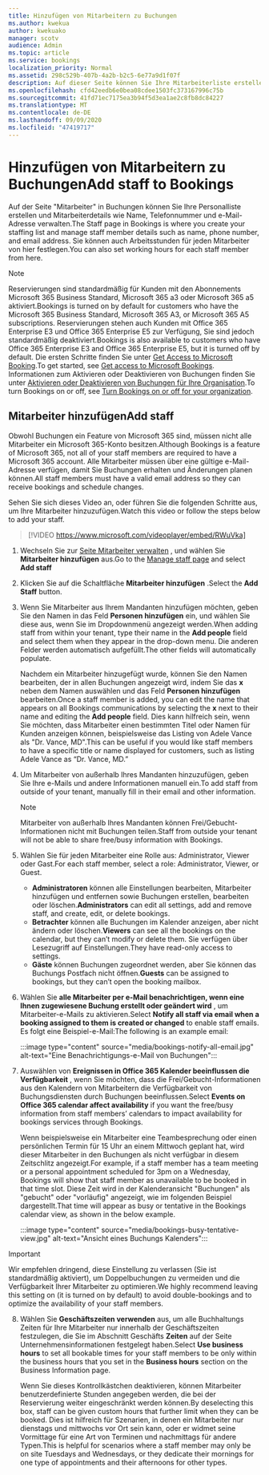 ```yaml
---
title: Hinzufügen von Mitarbeitern zu Buchungen
ms.author: kwekua
author: kwekuako
manager: scotv
audience: Admin
ms.topic: article
ms.service: bookings
localization_priority: Normal
ms.assetid: 298c529b-407b-4a2b-b2c5-6e77a9d1f07f
description: Auf dieser Seite können Sie Ihre Mitarbeiterliste erstellen und Mitarbeiterdetails wie Name, Telefonnummer und e-Mail-Adresse verwalten.
ms.openlocfilehash: cfd42eedb6e0bea08cdee1503fc373167996c75b
ms.sourcegitcommit: 41fd71ec7175ea3b94f5d3ea1ae2c8fb8dc84227
ms.translationtype: MT
ms.contentlocale: de-DE
ms.lasthandoff: 09/09/2020
ms.locfileid: "47419717"
---
```

# <a name="add-staff-to-bookings"></a><span data-ttu-id="9e7c3-103">Hinzufügen von Mitarbeitern zu Buchungen</span><span class="sxs-lookup"><span data-stu-id="9e7c3-103">Add staff to Bookings</span></span>

<span data-ttu-id="9e7c3-104">Auf der Seite "Mitarbeiter" in Buchungen können Sie Ihre Personalliste erstellen und Mitarbeiterdetails wie Name, Telefonnummer und e-Mail-Adresse verwalten.</span><span class="sxs-lookup"><span data-stu-id="9e7c3-104">The Staff page in Bookings is where you create your staffing list and manage staff member details such as name, phone number, and email address.</span></span> <span data-ttu-id="9e7c3-105">Sie können auch Arbeitsstunden für jeden Mitarbeiter von hier festlegen.</span><span class="sxs-lookup"><span data-stu-id="9e7c3-105">You can also set working hours for each staff member from here.</span></span>

> [!NOTE]
> <span data-ttu-id="9e7c3-106">Reservierungen sind standardmäßig für Kunden mit den Abonnements Microsoft 365 Business Standard, Microsoft 365 a3 oder Microsoft 365 a5 aktiviert.</span><span class="sxs-lookup"><span data-stu-id="9e7c3-106">Bookings is turned on by default for customers who have the Microsoft 365 Business Standard, Microsoft 365 A3, or Microsoft 365 A5 subscriptions.</span></span> <span data-ttu-id="9e7c3-107">Reservierungen stehen auch Kunden mit Office 365 Enterprise E3 und Office 365 Enterprise E5 zur Verfügung, Sie sind jedoch standardmäßig deaktiviert.</span><span class="sxs-lookup"><span data-stu-id="9e7c3-107">Bookings is also available to customers who have Office 365 Enterprise E3 and Office 365 Enterprise E5, but it is turned off by default.</span></span> <span data-ttu-id="9e7c3-108">Die ersten Schritte finden Sie unter [Get Access to Microsoft Booking](get-access.md).</span><span class="sxs-lookup"><span data-stu-id="9e7c3-108">To get started, see [Get access to Microsoft Bookings](get-access.md).</span></span> <span data-ttu-id="9e7c3-109">Informationen zum Aktivieren oder Deaktivieren von Buchungen finden Sie unter [Aktivieren oder Deaktivieren von Buchungen für Ihre Organisation](turn-bookings-on-or-off.md).</span><span class="sxs-lookup"><span data-stu-id="9e7c3-109">To turn Bookings on or off, see [Turn Bookings on or off for your organization](turn-bookings-on-or-off.md).</span></span>

## <a name="add-staff"></a><span data-ttu-id="9e7c3-110">Mitarbeiter hinzufügen</span><span class="sxs-lookup"><span data-stu-id="9e7c3-110">Add staff</span></span>

<span data-ttu-id="9e7c3-111">Obwohl Buchungen ein Feature von Microsoft 365 sind, müssen nicht alle Mitarbeiter ein Microsoft 365-Konto besitzen.</span><span class="sxs-lookup"><span data-stu-id="9e7c3-111">Although Bookings is a feature of Microsoft 365, not all of your staff members are required to have a Microsoft 365 account.</span></span> <span data-ttu-id="9e7c3-112">Alle Mitarbeiter müssen über eine gültige e-Mail-Adresse verfügen, damit Sie Buchungen erhalten und Änderungen planen können.</span><span class="sxs-lookup"><span data-stu-id="9e7c3-112">All staff members must have a valid email address so they can receive bookings and schedule changes.</span></span>

<span data-ttu-id="9e7c3-113">Sehen Sie sich dieses Video an, oder führen Sie die folgenden Schritte aus, um Ihre Mitarbeiter hinzuzufügen.</span><span class="sxs-lookup"><span data-stu-id="9e7c3-113">Watch this video or follow the steps below to add your staff.</span></span>

> [!VIDEO https://www.microsoft.com/videoplayer/embed/RWuVka]

1. <span data-ttu-id="9e7c3-114">Wechseln Sie zur [Seite Mitarbeiter verwalten](https://outlook.office.com/bookings/staff) , und wählen Sie **Mitarbeiter hinzufügen** aus.</span><span class="sxs-lookup"><span data-stu-id="9e7c3-114">Go to the [Manage staff page](https://outlook.office.com/bookings/staff) and select **Add staff**</span></span>

2. <span data-ttu-id="9e7c3-115">Klicken Sie auf die Schaltfläche **Mitarbeiter hinzufügen** .</span><span class="sxs-lookup"><span data-stu-id="9e7c3-115">Select the **Add Staff** button.</span></span>

3. <span data-ttu-id="9e7c3-116">Wenn Sie Mitarbeiter aus Ihrem Mandanten hinzufügen möchten, geben Sie den Namen in das Feld **Personen hinzufügen** ein, und wählen Sie diese aus, wenn Sie im Dropdownmenü angezeigt werden.</span><span class="sxs-lookup"><span data-stu-id="9e7c3-116">When adding staff from within your tenant, type their name in the **Add people** field and select them when they appear in the drop-down menu.</span></span> <span data-ttu-id="9e7c3-117">Die anderen Felder werden automatisch aufgefüllt.</span><span class="sxs-lookup"><span data-stu-id="9e7c3-117">The other fields will automatically populate.</span></span>

    <span data-ttu-id="9e7c3-118">Nachdem ein Mitarbeiter hinzugefügt wurde, können Sie den Namen bearbeiten, der in allen Buchungen angezeigt wird, indem Sie das **x** neben dem Namen auswählen und das Feld **Personen hinzufügen** bearbeiten.</span><span class="sxs-lookup"><span data-stu-id="9e7c3-118">Once a staff member is added, you can edit the name that appears on all Bookings communications by selecting the **x** next to their name and editing the **Add people** field.</span></span> <span data-ttu-id="9e7c3-119">Dies kann hilfreich sein, wenn Sie möchten, dass Mitarbeiter einen bestimmten Titel oder Namen für Kunden anzeigen können, beispielsweise das Listing von Adele Vance als "Dr. Vance, MD".</span><span class="sxs-lookup"><span data-stu-id="9e7c3-119">This can be useful if you would like staff members to have a specific title or name displayed for customers, such as listing Adele Vance as “Dr. Vance, MD.”</span></span>

4. <span data-ttu-id="9e7c3-120">Um Mitarbeiter von außerhalb Ihres Mandanten hinzuzufügen, geben Sie Ihre e-Mails und andere Informationen manuell ein.</span><span class="sxs-lookup"><span data-stu-id="9e7c3-120">To add staff from outside of your tenant, manually fill in their email and other information.</span></span>

    > [!NOTE]
    > <span data-ttu-id="9e7c3-121">Mitarbeiter von außerhalb Ihres Mandanten können Frei/Gebucht-Informationen nicht mit Buchungen teilen.</span><span class="sxs-lookup"><span data-stu-id="9e7c3-121">Staff from outside your tenant will not be able to share free/busy information with Bookings.</span></span>

5. <span data-ttu-id="9e7c3-122">Wählen Sie für jeden Mitarbeiter eine Rolle aus: Administrator, Viewer oder Gast.</span><span class="sxs-lookup"><span data-stu-id="9e7c3-122">For each staff member, select a role: Administrator, Viewer, or Guest.</span></span>
    - <span data-ttu-id="9e7c3-123">**Administratoren** können alle Einstellungen bearbeiten, Mitarbeiter hinzufügen und entfernen sowie Buchungen erstellen, bearbeiten oder löschen.</span><span class="sxs-lookup"><span data-stu-id="9e7c3-123">**Administrators** can edit all settings, add and remove staff, and create, edit, or delete bookings.</span></span>
    - <span data-ttu-id="9e7c3-124">**Betrachter** können alle Buchungen im Kalender anzeigen, aber nicht ändern oder löschen.</span><span class="sxs-lookup"><span data-stu-id="9e7c3-124">**Viewers** can see all the bookings on the calendar, but they can’t modify or delete them.</span></span> <span data-ttu-id="9e7c3-125">Sie verfügen über Lesezugriff auf Einstellungen.</span><span class="sxs-lookup"><span data-stu-id="9e7c3-125">They have read-only access to settings.</span></span>
    - <span data-ttu-id="9e7c3-126">**Gäste** können Buchungen zugeordnet werden, aber Sie können das Buchungs Postfach nicht öffnen.</span><span class="sxs-lookup"><span data-stu-id="9e7c3-126">**Guests** can be assigned to bookings, but they can’t open the booking mailbox.</span></span>

6. <span data-ttu-id="9e7c3-127">Wählen Sie **alle Mitarbeiter per e-Mail benachrichtigen, wenn eine Ihnen zugewiesene Buchung erstellt oder geändert wird** , um Mitarbeiter-e-Mails zu aktivieren.</span><span class="sxs-lookup"><span data-stu-id="9e7c3-127">Select **Notify all staff via email when a booking assigned to them is created or changed** to enable staff emails.</span></span> <span data-ttu-id="9e7c3-128">Es folgt eine Beispiel-e-Mail:</span><span class="sxs-lookup"><span data-stu-id="9e7c3-128">The following is an example email:</span></span>

    :::image type="content" source="media/bookings-notify-all-email.jpg" alt-text="Eine Benachrichtigungs-e-Mail von Buchungen":::

7. <span data-ttu-id="9e7c3-130">Auswählen von **Ereignissen in Office 365 Kalender beeinflussen die Verfügbarkeit** , wenn Sie möchten, dass die Frei/Gebucht-Informationen aus den Kalendern von Mitarbeitern die Verfügbarkeit von Buchungsdiensten durch Buchungen beeinflussen.</span><span class="sxs-lookup"><span data-stu-id="9e7c3-130">Select **Events on Office 365 calendar affect availability** if you want the free/busy information from staff members’ calendars to impact availability for bookings services through Bookings.</span></span>

    <span data-ttu-id="9e7c3-131">Wenn beispielsweise ein Mitarbeiter eine Teambesprechung oder einen persönlichen Termin für 15 Uhr an einem Mittwoch geplant hat, wird dieser Mitarbeiter in den Buchungen als nicht verfügbar in diesem Zeitschlitz angezeigt.</span><span class="sxs-lookup"><span data-stu-id="9e7c3-131">For example, if a staff member has a team meeting or a personal appointment scheduled for 3pm on a Wednesday, Bookings will show that staff member as unavailable to be booked in that time slot.</span></span> <span data-ttu-id="9e7c3-132">Diese Zeit wird in der Kalenderansicht "Buchungen" als "gebucht" oder "vorläufig" angezeigt, wie im folgenden Beispiel dargestellt.</span><span class="sxs-lookup"><span data-stu-id="9e7c3-132">That time will appear as busy or tentative in the Bookings calendar view, as shown in the below example.</span></span>

    :::image type="content" source="media/bookings-busy-tentative-view.jpg" alt-text="Ansicht eines Buchungs Kalenders":::

> [!IMPORTANT]
> <span data-ttu-id="9e7c3-134">Wir empfehlen dringend, diese Einstellung zu verlassen (Sie ist standardmäßig aktiviert), um Doppelbuchungen zu vermeiden und die Verfügbarkeit Ihrer Mitarbeiter zu optimieren.</span><span class="sxs-lookup"><span data-stu-id="9e7c3-134">We highly recommend leaving this setting on (it is turned on by default) to avoid double-bookings and to optimize the availability of your staff members.</span></span>

8. <span data-ttu-id="9e7c3-135">Wählen Sie **Geschäftszeiten verwenden** aus, um alle Buchhaltungs Zeiten für Ihre Mitarbeiter nur innerhalb der Geschäftszeiten festzulegen, die Sie im Abschnitt Geschäfts **Zeiten** auf der Seite Unternehmensinformationen festgelegt haben.</span><span class="sxs-lookup"><span data-stu-id="9e7c3-135">Select **Use business hours** to set all bookable times for your staff members to be only within the business hours that you set in the **Business hours** section on the Business Information page.</span></span>

    <span data-ttu-id="9e7c3-136">Wenn Sie dieses Kontrollkästchen deaktivieren, können Mitarbeiter benutzerdefinierte Stunden angegeben werden, die bei der Reservierung weiter eingeschränkt werden können.</span><span class="sxs-lookup"><span data-stu-id="9e7c3-136">By deselecting this box, staff can be given custom hours that further limit when they can be booked.</span></span> <span data-ttu-id="9e7c3-137">Dies ist hilfreich für Szenarien, in denen ein Mitarbeiter nur dienstags und mittwochs vor Ort sein kann, oder er widmet seine Vormittage für eine Art von Terminen und nachmittags für andere Typen.</span><span class="sxs-lookup"><span data-stu-id="9e7c3-137">This is helpful for scenarios where a staff member may only be on site Tuesdays and Wednesdays, or they dedicate their mornings for one type of appointments and their afternoons for other types.</span></span>
